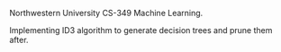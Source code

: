 Northwestern University CS-349 Machine Learning.

Implementing ID3 algorithm to generate decision trees and prune them after.
